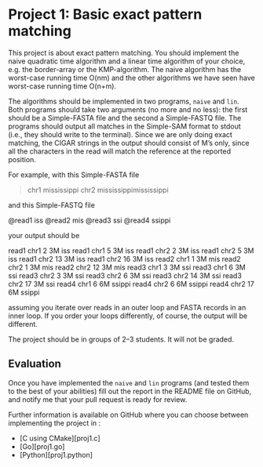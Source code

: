 # Project 1: Basic exact pattern matching

This project is about exact pattern matching. You should implement the naive quadratic time algorithm and a linear time algorithm of your choice, e.g. the border-array or the KMP-algorithm. The naive algorithm has the worst-case running time O(nm) and the other algorithms we have seen have worst-case running time O(n+m).

The algorithms should be implemented in two programs, `naive` and `lin`. Both programs should take two arguments (no more and no less): the first should be a Simple-FASTA file and the second a Simple-FASTQ file. The programs should output all matches in the Simple-SAM format to stdout (i.e., they should write to the terminal). Since we are only doing exact matching, the CIGAR strings in the output should consist of M’s only, since all the characters in the read will match the reference at the reported position.

For example, with this Simple-FASTA file

 > chr1
 mississippi
 > chr2
 mississippimississippi

and this Simple-FASTQ file

 @read1
 iss
 @read2
 mis
 @read3
 ssi
 @read4
 ssippi

your output should be

 read1 chr1 2 3M iss
 read1 chr1 5 3M iss
 read1 chr2 2 3M iss
 read1 chr2 5 3M iss
 read1 chr2 13 3M iss
 read1 chr2 16 3M iss
 read2 chr1 1 3M mis
 read2 chr2 1 3M mis
 read2 chr2 12 3M mis
 read3 chr1 3 3M ssi
 read3 chr1 6 3M ssi
 read3 chr2 3 3M ssi
 read3 chr2 6 3M ssi
 read3 chr2 14 3M ssi
 read3 chr2 17 3M ssi
 read4 chr1 6 6M ssippi
 read4 chr2 6 6M ssippi
 read4 chr2 17 6M ssippi

assuming you iterate over reads in an outer loop and FASTA records in an inner loop. If you order your loops differently, of course, the output will be different.

The project should be in groups of 2–3 students. It will not be graded.

## Evaluation

Once you have implemented the `naive` and `lin` programs (and tested them to the best of your abilities) fill out the report in the README file on GitHub, and notify me that your pull request is ready for review.

Further information is available on GitHub where you can choose between implementing the project in :

* [C using CMake][proj1.c]
* [Go][proj1.go]
* [Python][proj1.python]

